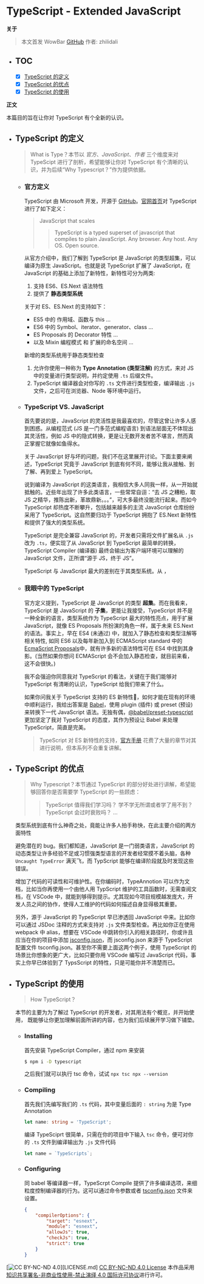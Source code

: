# TypeScript - Extended JavaScript

__关于__
> 本文首发 WowBar [GitHub][WowBar]
> 作者: zhilidali

+ ## TOC
	+ [x] [TypeScript 的定义](typescript-的定义)
	+ [x] [TypeScript 的优点](typescript-的优点)
	+ [x] [TypeScript 的使用](typescript-的使用)

__正文__

本篇目的旨在让你对 TypeScript 有个全新的认识。

+ ## TypeScript 的定义
	> What is Type？本节以 _官方_、_JavaScript_、_作者_ 三个维度来对 TypeScipt 进行了剖析，希望能够让你对 TypeScript 有个清晰的认识，并为后续“Why Typescript？”作为提供依据。

	+ ### 官方定义
		TypeScript 由 Microsoft 开发，开源于 [GitHub][TypeScript]。[官网首页][tslang]对 TypeScript 进行了如下定义：

		> JavaScript that scales
		>> TypeScript is a typed superset of javascript that compiles to plain JavaScript.
		>> Any browser. Any host. Any OS. Open source.

		从官方介绍中，我们了解到 TypeScript 是 JavaScript 的类型超集，可以编译为原生 JavaScript。也就是说 TypeScript 扩展了 JavaScript，在 JavaScript 的基础上添加了新特性，新特性可分为两类:
		1. 支持 ES6、ES.Next 语法特性
		2. 提供了 __静态类型系统__

		关于对 ES、ES.Next 的支持如下：
		+ ES5 中的 作用域、函数与 this ...
		+ ES6 中的 Symbol、iterator、generator、class ...
		+ ES Proposals 的 Decorator 特性 ...
		+ 以及 Mixin 编程模式 和 扩展的命名空间 ...

		新增的类型系统用于静态类型检查
		1. 允许你使用一种称为 __Type Annotation (类型注解)__ 的方式，来对 JS 中的变量进行类型说明，并约定使用 `.ts` 后缀文件。
		2. TypeScript 编译器会对你写的 `.ts` 文件进行类型检查，编译输出 `.js` 文件，之后可在浏览器、Node 等环境中运行。

	+ ### TypeScript VS. JavaScript

		首先要说的是，JavaScript 的灵活性是我最喜欢的，尽管这曾让许多人感到困惑。从编程范式 (JS 是一门多范式编程语言) 到语法层面无不体现出其灵活性，例如 JS 中的隐式转换，更是让无数开发者苦不堪言，然而真正掌握它就像如鱼得水。

		关于 JavaScript 好与坏的问题，我们不在这里展开讨论。下面主要来阐述，TypeScript 究竟于 JavaScript 到底有何不同，能够让我从接触、到了解、再到爱上 TypeScript。

		说到编译为 JavaScript 的这类语言，我相信大多人同我一样，从一开始就抵触的。近些年出现了许多此类语言，一些常常自诩：“去 JS 之糟粕，取 JS 之精华，推陈出新，革故鼎新。。。”，可大多最终没能流行起来。而如今 TypeScript 却热度不断攀升，包括越来越多的主流 JavaScript 仓库纷纷采用了 TypeScript。这自然要归功于 TypeScript 拥抱了 ES.Next 新特性和提供了强大的类型系统。

		TypeScript 是完全兼容 JavaScript 的，开发者只需将文件扩展名从 `.js` 改为 `.ts`，便实现了从 JavaScript 到 TypeScript 最简单的转换，TypeScript Compiler (编译器) 最终会输出为客户端环境可以理解的 JavaScript 文件，正所谓“源于 JS，终于 JS”。

		TypeScript 与 JavaScript 最大的差别在于其类型系统。从 ，

	+ ### 我眼中的 TypeScript

		官方定义提到，TypeScript 是 JavaScript 的类型 __超集__。而在我看来，TypeScript 是 JavaScript 的 __子集__，更能让我接受，TypeScript 并不是一种全新的语言，类型系统作为 TypeScript 最大的特性亮点，用于扩展 JavaScript，就像 ES Proposals 所扮演的角色一样，属于未来 ES.Next 的语法。事实上，早在 ES4 (未通过) 中，就加入了静态检查和类型注解等相关特性, 如同 ES6 以及每年新加入到 ECMAScript standard 中的 [EcmaScript Proposals][Proposals]中，就有许多新的语法特性可在 ES4 中找到其身影。(当然如果你想问 ECMAScript 会不会加入静态检查，就目前来看，这不会很快。)

		我不会强迫你同意我对 TypeScript 的看法，关键在于我们能够对 TypeScript 有清晰的认识，TypeScript 给我们带来了什么。

		如果你问我关于 TypeScript 支持的 ES 新特性，如何才能在现有的环境中顺利运行，我给出答案是 [Babel][Babel]，使用 plugin (插件) 或 preset (预设) 来转换下一代 JavaScript 语法。无独有偶，[@babel/preset-typescript][preset-ts] 更加坚定了我对 TypeScript 的态度，其作为预设让 Babel 来处理 TypeScript，简直是完美。

		> TypeScript 对 ES 新特性的支持，[官方手册][Handbook] 花费了大量的章节对其进行说明，但本系列不会重复讲解。

+ ## TypeScript 的优点
	> Why Typescript？本节通过 TypeScript 的部分好处进行讲解，希望能够回答你是否需要学 TypeScript 的一些顾虑：
	>> TypeScript 值得我们学习吗？
	>> 学不学无所谓或者学了用不到？
	>> TypeScript 会过时衰败吗？
	>> ...

	类型系统到底有什么神奇之处，竟能让许多人拍手称快，在此主要介绍的两方面特性

	避免潜在的 bug。我们都知道，JavaScript 是一门弱类语言，JavaScript 的动态类型让许多经验不足或习惯强类型语言的开发者经常摸不着头脑，各种 `Uncaught TypeError` 满天飞，而 TypScript 能够在编译阶段就及时发现这些错误。

	增加了代码的可读性和可维护性。在你编码时，TypeAnnotion 可以作为文档，比如当你再使用一个由他人用 TypScript 维护的工具函数时，无需查阅文档，在 VSCode 中，就能到够得到提示。尤其现如今项目规模越发庞大，开发人员之间的协作，使得人工维护的代码如何描述自身显得极其重要。

	另外，源于 JavaScript 的 TypeScript 早已渗透回 JavaScript 中来。比如你可以通过 JSDoc 注释的方式来支持对 `.js` 文件类型检查。再比如你正在使用 webpack 中 alias，想要在 VSCode 中跳转你引入的相关路径时，你或许且应当在你的项目中添加 [jsconfig.json][jsconfig]，而 jsconfig.json 来源于 TypeScript 配置文件 tsconfig.json。甚至你不需要上面这两个例子，使用 TypeScript 的场景比你想象的更广大，比如只要你用 VSCode 编写过 JavaScript 代码，事实上你早已体验到了 TypsScript 的特性，只是可能你并不清楚而已。

+ ## TypeScript 的使用
	> How TypeScript？

	本节的主要为为了解过 TypeScript 的开发者，对其用法有个概览，并开始使用，
	既能够让你更加理解前面所讲的内容，也为我们后续展开学习做下铺垫。

	+ ### Installing
		首先安装 TypeScript Compiler，通过 npm 来安装

		```sh
		$ npm i -D typescript
		```
		之后我们就可以执行 tsc 命令，试试 `npx tsc npx --version`

	+ ### Compiling
		首先我们先编写我们的 `.ts` 代码，其中变量后面的 `: string` 为是 Type Annotation

		```ts
		let name: string = 'TypeScript';
		```

		编译 TypeSciprt 很简单，只需在你的项目中下输入 `tsc` 命令，便可对你的 `.ts` 文件到编译输出为 `.js` 文件代码

		```js
		let name = `TypeScripts`;
		```

	+ ### Configuring
		同 babel 等编译器一样，TypeScrpt Compile 提供了许多编译选项，来细粒度控制编译器的行为。这可以通过命令参数或者 [tsconfig.json][tsconfig] 文件来设置。

		```json
		{
			"compilerOptions": {
				"target": "esnext",
				"module": "esnext",
				"allowJs": true,
				"checkJs": true,
				"strict": true
			}
		}
		```

[![CC BY-NC-ND 4.0](https://i.creativecommons.org/l/by-nc-nd/4.0/80x15.png "LICENSE")][LICENSE.md]
[CC BY-NC-ND 4.0 License][LICENSE]
本作品采用[知识共享署名-非商业性使用-禁止演绎 4.0 国际许可协议](http://creativecommons.org/licenses/by-nc-nd/4.0/)进行许可。


[License]:    https://github.com/WowBar/blog/blob/master/LICENSE.md
[WowBar]:     https://github.com/WowBar/blog/issues
[TypeScript]: https://github.com/microsoft/TypeScript/
[tslang]:     http://www.typescriptlang.org/
[Handbook]:   http://www.typescriptlang.org/docs/handbook/basic-types.html
[Playground]: https://www.typescriptlang.org/play/
[preset-ts]:  https://babeljs.io/docs/en/babel-preset-typescript
[tsconfig]:   http://www.typescriptlang.org/docs/handbook/tsconfig-json.html
[Babel]:      https://babeljs.io
[jsconfig]:   https://code.visualstudio.com/docs/languages/jsconfig

[Proposals]:  https://github.com/tc39/proposals
